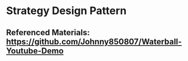 # Strategy Design Pattern

## Referenced Materials: https://github.com/Johnny850807/Waterball-Youtube-Demo

